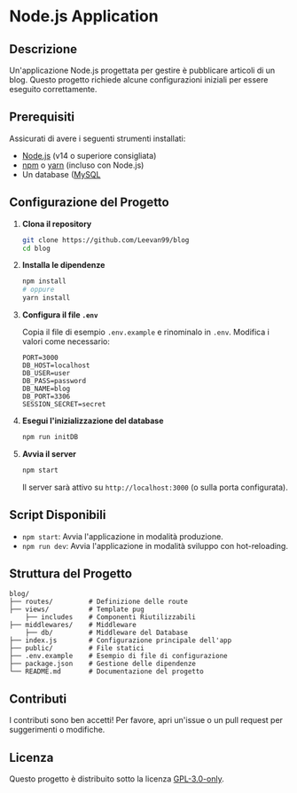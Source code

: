 # Node.js Application

## Descrizione
Un'applicazione Node.js progettata per gestire è pubblicare articoli di un blog. Questo progetto richiede alcune configurazioni iniziali per essere eseguito correttamente.

## Prerequisiti
Assicurati di avere i seguenti strumenti installati:

- [Node.js](https://nodejs.org/) (v14 o superiore consigliata)
- [npm](https://www.npmjs.com/) o [yarn](https://yarnpkg.com/) (incluso con Node.js)
- Un database ([MySQL](https://www.mysql.com/)

## Configurazione del Progetto

1. **Clona il repository**

   ```bash
   git clone https://github.com/Leevan99/blog
   cd blog
   ```

2. **Installa le dipendenze**

   ```bash
   npm install
   # oppure
   yarn install
   ```

3. **Configura il file `.env`**

   Copia il file di esempio `.env.example` e rinominalo in `.env`. Modifica i valori come necessario:

   ```env
   PORT=3000
   DB_HOST=localhost
   DB_USER=user
   DB_PASS=password
   DB_NAME=blog
   DB_PORT=3306
   SESSION_SECRET=secret
   ```

4. **Esegui l'inizializzazione del database**

   ```bash
   npm run initDB
   ```

5. **Avvia il server**

   ```bash
   npm start
   ```

   Il server sarà attivo su `http://localhost:3000` (o sulla porta configurata).

## Script Disponibili

- `npm start`: Avvia l'applicazione in modalità produzione.
- `npm run dev`: Avvia l'applicazione in modalità sviluppo con hot-reloading.

## Struttura del Progetto

```plaintext
blog/
├── routes/         # Definizione delle route
├── views/          # Template pug
    ├── includes    # Componenti Riutilizzabili
├── middlewares/    # Middleware
    ├── db/         # Middleware del Database
├── index.js        # Configurazione principale dell'app
├── public/         # File statici
├── .env.example    # Esempio di file di configurazione
├── package.json    # Gestione delle dipendenze
└── README.md       # Documentazione del progetto
```

## Contributi
I contributi sono ben accetti! Per favore, apri un'issue o un pull request per suggerimenti o modifiche.

## Licenza
Questo progetto è distribuito sotto la licenza [GPL-3.0-only](https://opensource.org/licenses/GPL-3.0).
